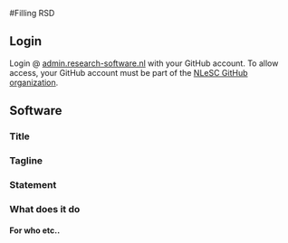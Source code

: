 #Filling RSD

## Login
Login @ [admin.research-software.nl](http://admin.research-software.nl/) with your GitHub account. To allow access,
your GitHub account must be part of the [NLeSC GitHub organization](https://github.com/NLeSC/).

## Software
### Title

### Tagline
### Statement
### What does it do
#### For who etc..

